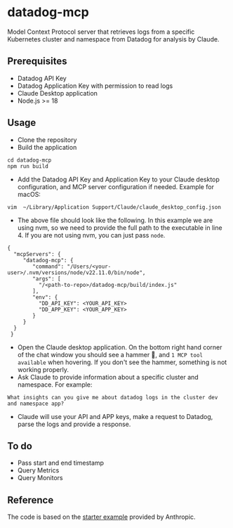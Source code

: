 # datadog-mcp

Model Context Protocol server that retrieves logs from a specific Kubernetes cluster and namespace from Datadog for analysis by Claude.

## Prerequisites

- Datadog API Key
- Datadog Application Key with permission to read logs
- Claude Desktop application
- Node.js >= 18

## Usage

- Clone the repository
- Build the application

```
cd datadog-mcp
npm run build
```

- Add the Datadog API Key and Application Key to your Claude desktop configuration, and MCP server configuration if needed. Example for macOS:

```
vim  ~/Library/Application Support/Claude/claude_desktop_config.json
```

- The above file should look like the following. In this example we are using nvm, so we need to provide the full path to the executable in line 4. If you are not using nvm, you can just pass `node`.

```
{
  "mcpServers": {
     "datadog-mcp": {
        "command": "/Users/<your-user>/.nvm/versions/node/v22.11.0/bin/node",
        "args": [
          "/<path-to-repo>/datadog-mcp/build/index.js"
        ],
        "env": {
          "DD_API_KEY": <YOUR_API_KEY>
          "DD_APP_KEY": <YOUR_APP_KEY>
        }
     }
  }
 }
```

- Open the Claude desktop application. On the bottom right hand corner of the chat window you should see a hammer 🔨, and `1 MCP tool available` when hovering. If you don't see the hammer, something is not working properly.
- Ask Claude to provide information about a specific cluster and namespace. For example:

```
What insights can you give me about datadog logs in the cluster dev and namespace app?
```

- Claude will use your API and APP keys, make a request to Datadog, parse the logs and provide a response.

## To do

- Pass start and end timestamp
- Query Metrics
- Query Monitors

## Reference

The code is based on the [starter example](https://modelcontextprotocol.io/docs/first-server/typescript#compare-weather) provided by Anthropic.
